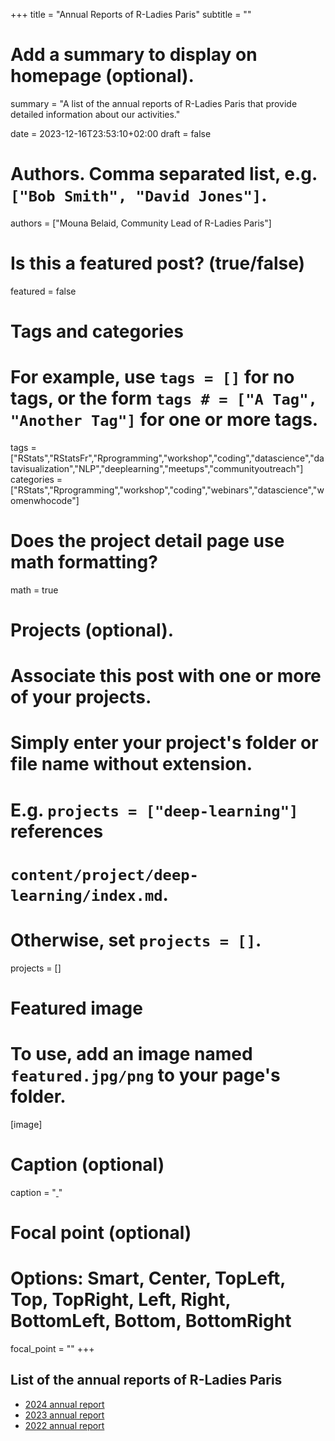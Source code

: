 +++
title = "Annual Reports of R-Ladies Paris"
subtitle = ""

# Add a summary to display on homepage (optional).
summary = "A list of the annual reports of R-Ladies Paris that provide detailed information about our activities."

date = 2023-12-16T23:53:10+02:00
draft = false

# Authors. Comma separated list, e.g. `["Bob Smith", "David Jones"]`.
authors = ["Mouna Belaid, Community Lead of R-Ladies Paris"]

# Is this a featured post? (true/false)
featured = false

# Tags and categories
# For example, use `tags = []` for no tags, or the form `tags # = ["A Tag", "Another Tag"]` for one or more tags.
tags = ["RStats","RStatsFr","Rprogramming","workshop","coding","datascience","datavisualization","NLP","deeplearning","meetups","communityoutreach"]
categories = ["RStats","Rprogramming","workshop","coding","webinars","datascience","womenwhocode"]

# Does the project detail page use math formatting?
math = true

# Projects (optional).
#   Associate this post with one or more of your projects.
#   Simply enter your project's folder or file name without extension.
#   E.g. `projects = ["deep-learning"]` references 
#   `content/project/deep-learning/index.md`.
#   Otherwise, set `projects = []`.
projects = []

# Featured image
# To use, add an image named `featured.jpg/png` to your page's folder. 
[image]
  # Caption (optional)
  caption = "[ ]()"

  # Focal point (optional)
  # Options: Smart, Center, TopLeft, Top, TopRight, Left, Right, BottomLeft, Bottom, BottomRight
  focal_point = ""
+++

## List of the annual reports of R-Ladies Paris

* [2024 annual report](https://mounabelaid.netlify.app/files/2024AnnualReport.pdf)
* [2023 annual report](https://mounabelaid.netlify.app/files/2023AnnualReport.pdf)
* [2022 annual report](https://mounabelaid.netlify.app/files/2022AnnualReport.pdf)